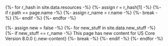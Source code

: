 <!--
site.data.structuredefinitions.{SD}.name maps new artifact
site.data.structuredefinitions.{SD}.path maps to page.name
 -->
{%- for r_hash in site.data.resources -%}
  {%- assign r = r_hash[1] -%}
      {%- if r.path == page.name -%}
       {%- assign r_name = r.name -%}
       {%- break -%}
      {%- endif -%}
{%- endfor -%}

{%- assign new = false -%}
{%- for new_stuff in site.data.new_stuff -%}
    {%- if new_stuff == r_name  -%}
This page has new content for US Core Version 8.0.0
{:.new-content}
        {%- break -%}
    {%- endif -%}
{%- endfor -%}

